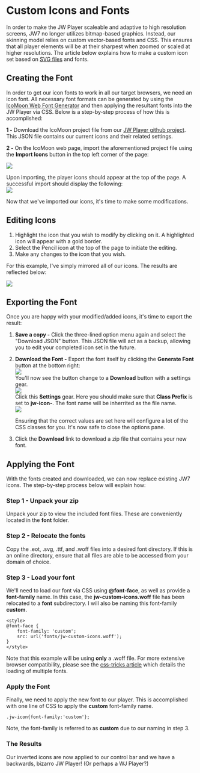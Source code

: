 <script src='//content.jwplatform.com/libraries/XeGdlzmk.js'></script>
# Custom Icons and Fonts

In order to make the JW Player scaleable and adaptive to high resolution screens, JW7 no longer utilizes bitmap-based graphics. Instead, our skinning model relies on custom vector-based fonts and CSS. This ensures that all player elements will be at their sharpest when zoomed or scaled at higher resolutions. The article below explains how to make a custom icon set based on [SVG files](//en.wikipedia.org/wiki/Scalable_Vector_Graphics) and fonts.

## Creating the Font

In order to get our icon fonts to work in all our target browsers, we need an icon font. All necessary font formats can be generated by using the [IcoMoon Web Font Generator](//icomoon.io/app/#/select) and then applying the resultant fonts into the JW Player via CSS. Below is a step-by-step process of how this is accomplished:

**1 -** Download the IcoMoon project file from our [JW Player github project](https://github.com/jwplayer/jwplayer/blob/v7.12.x/assets/fonts/svg/jw7-icomoon-icon-setup.json). This JSON file contains our current icons and their related settings.

**2 -** On the IcoMoon web page, import the aforementioned project file using the **Import Icons** button in the top left corner of the page:  

![](//support-static.jwplayer.com/images/ico-import.png)  

Upon importing, the player icons should appear at the top of the page. A successful import should display the following:  
![](//support-static.jwplayer.com/images/ico-fonts.png)

Now that we've imported our icons, it's time to make some modifications.

## Editing Icons

1.  Highlight the icon that you wish to modify by clicking on it. A highlighted icon will appear with a gold border.
2.  Select the Pencil icon at the top of the page to initiate the editing.
3.  Make any changes to the icon that you wish.

For this example, I've simply mirrored all of our icons. The results are reflected below:

![](//support-static.jwplayer.com/images/ico-reverse.png)

## Exporting the Font

Once you are happy with your modified/added icons, it's time to export the result:

1.  **Save a copy -** Click the three-lined option menu again and select the "Download JSON" button. This JSON file will act as a backup, allowing you to edit your completed icon set in the future.
2.  **Download the Font -** Export the font itself by clicking the **Generate Font** button at the bottom right:  
    ![](//support-static.jwplayer.com/images/ico-gen.png)  
    You'll now see the button change to a **Download** button with a settings gear.  
    ![](//support-static.jwplayer.com/images/ico-pref.png)  
    Click this **Settings** gear. Here you should make sure that **Class Prefix** is set to **jw-icon-**. The font name will be inherrited as the file name.  
    ![](//support-static.jwplayer.com/images/ico-prefs.png)

    Ensuring that the correct values are set here will configure a lot of the CSS classes for you. It's now safe to close the options pane.

3.  Click the **Download** link to download a zip file that contains your new font.

## Applying the Font

With the fonts created and downloaded, we can now replace existing JW7 icons. The step-by-step process below will explain how:

### Step 1 - Unpack your zip

Unpack your zip to view the included font files. These are conveniently located in the **font** folder.

### Step 2 - Relocate the fonts

Copy the .eot, .svg, .ttf, and .woff files into a desired font directory. If this is an online directory, ensure that all files are able to be accessed from your domain of choice.

### Step 3 - Load your font

We'll need to load our font via CSS using **@font-face**, as well as provide a **font-family** name. In this case, the **jw-custom-icons.woff** file has been relocated to a **font** subdirectory. I will also be naming this font-family **custom**.

```
<style>
@font-face {
	font-family: 'custom';
    src: url('fonts/jw-custom-icons.woff');
}
</style>
```

Note that this example will be using **only** a .woff file. For more extensive browser compatibility, please see the [css-tricks article](//css-tricks.com/snippets/css/using-font-face/) which details the loading of multiple fonts.

### Apply the Font

Finally, we need to apply the new font to our player. This is accomplished with one line of CSS to apply the **custom** font-family name.

```
.jw-icon{font-family:'custom'};

```

Note, the font-family is referred to as **custom** due to our naming in step 3.

### The Results

Our inverted icons are now applied to our control bar and we have a backwards, bizarro JW Player! (Or perhaps a WJ Player?)
<div id='container'></div>
<style type="text/css">@font-face { font-family: 'custom'; src: url('//support-static.jwplayer.com/fonts/jw-custom-icons.woff'); } .jw-icon{font-family:'custom'};</style><script>var playerInstance = jwplayer("container"); playerInstance.setup({ file: '//content.jwplatform.com/videos/HkauGhRi-640.mp4' });</script>
